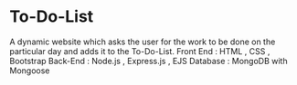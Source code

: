 # To-Do-List
A dynamic website which asks the user for the work to be done on the particular day and adds it to the To-Do-List.
Front End : HTML , CSS , Bootstrap
Back-End : Node.js , Express.js , EJS
Database : MongoDB with Mongoose
